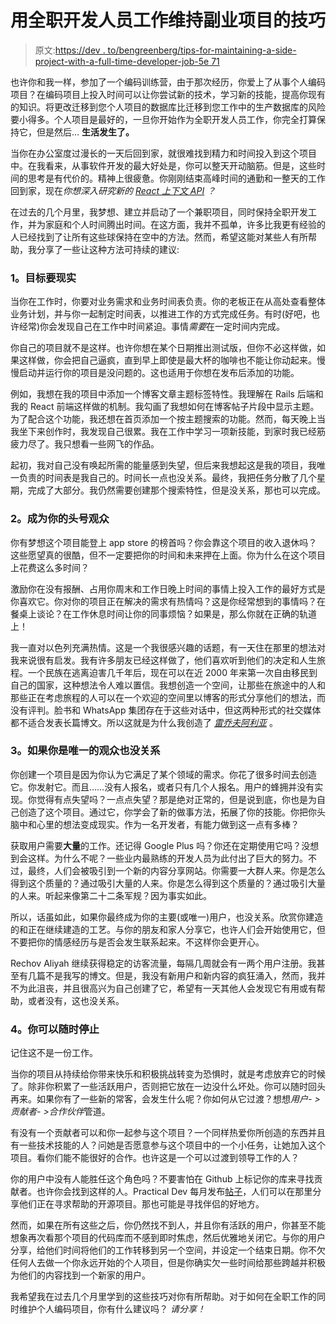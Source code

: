 # 用全职开发人员工作维持副业项目的技巧

> 原文:[https://dev . to/bengreenberg/tips-for-maintaining-a-side-project-with-a-full-time-developer-job-5e 71](https://dev.to/bengreenberg/tips-for-maintaining-a-side-project-with-a-full-time-developer-job-5e71)

也许你和我一样，参加了一个编码训练营，由于那次经历，你爱上了从事个人编码项目？在编码项目上投入时间可以让你尝试新的技术，学习新的技能，提高你现有的知识。将更改迁移到您个人项目的数据库比迁移到您工作中的生产数据库的风险要小得多。个人项目是最好的，一旦你开始作为全职开发人员工作，你完全打算保持它，但是然后… **生活发生了。**

当你在办公室度过漫长的一天后回到家，就很难找到精力和时间投入到这个项目中。在我看来，从事软件开发的最大好处是，你可以整天开动脑筋。但是，这些时间的思考是有代价的。精神上很疲惫。你刚刚结束高峰时间的通勤和一整天的工作回到家，现在*你想深入研究新的 [React 上下文 API](https://reactjs.org/docs/context.html) ？*

在过去的几个月里，我梦想、建立并启动了一个兼职项目，同时保持全职开发工作，并为家庭和个人时间腾出时间。在这方面，我并不孤单，许多比我更有经验的人已经找到了让所有这些球保持在空中的方法。然而，希望这能对某些人有所帮助，我分享了一些让这种方法可持续的建议:

### [](#1-be-realistic-in-your-goals)**1。目标要现实**

当你在工作时，你要对业务需求和业务时间表负责。你的老板正在从高处查看整体业务计划，并与你一起制定时间表，以推进工作的方式完成任务。有时(好吧，也许经常)你会发现自己在工作中时间紧迫。事情*需要*在一定时间内完成。

你自己的项目就不是这样。也许你想在某个日期推出测试版，但你不必这样做，如果这样做，你会把自己逼疯，直到早上即使是最大杯的咖啡也不能让你动起来。慢慢启动并运行你的项目是没问题的。这也适用于你想在发布后添加的功能。

例如，我想在我的项目中添加一个博客文章主题标签特性。我理解在 Rails 后端和我的 React 前端这样做的机制。我勾画了我想如何在博客帖子片段中显示主题。为了配合这个功能，我还想在首页添加一个按主题搜索的功能。然而，每天晚上当我坐下来创作时，我发现自己很累。我在工作中学习一项新技能，到家时我已经筋疲力尽了。我只想看一些网飞的作品。

起初，我对自己没有唤起所需的能量感到失望，但后来我想起这是我的项目，我唯一负责的时间表是我自己的。时间长一点也没关系。最终，我把任务分散了几个星期，完成了大部分。我仍然需要创建那个搜索特性，但是没关系，那也可以完成。

### [](#2-be-your-1-audience)**2。成为你的头号观众**

你有梦想这个项目能登上 app store 的榜首吗？你会靠这个项目的收入退休吗？这些愿望真的很酷，但不一定要把你的时间和未来押在上面。你为什么在这个项目上花费这么多时间？

激励你在没有报酬、占用你周末和工作日晚上时间的事情上投入工作的最好方式是你喜欢它。你对你的项目正在解决的需求有热情吗？这是你经常想到的事情吗？在餐桌上谈论？在工作休息时间让你的同事烦恼？如果是，那么你就在正确的轨道上！

我一直对以色列充满热情。这是一个我很感兴趣的话题，有一天住在那里的想法对我来说很有启发。我有许多朋友已经这样做了，他们喜欢听到他们的决定和人生旅程。一个民族在逃离迫害几千年后，现在可以在近 2000 年来第一次自由移民到自己的国家，这种想法令人难以置信。我想创造一个空间，让那些在旅途中的人和那些正在考虑旅程的人可以在一个欢迎的空间里以博客的形式分享他们的想法，而没有评判。脸书和 WhatsApp 集团存在于这些对话中，但这两种形式的社交媒体都不适合发表长篇博文。所以这就是为什么我创造了 [*雷乔夫阿利亚*](http://www.rechovaliyah.com) 。

### [](#3-its-also-okay-if-you-are-your-only-audience)**3。如果你是唯一的观众也没关系**

你创建一个项目是因为你认为它满足了某个领域的需求。你花了很多时间去创造它。你发射它。而且……没有人报名，或者只有几个人报名。用户的蜂拥并没有实现。你觉得有点失望吗？一点点失望？那是绝对正常的，但是说到底，你也是为自己创造了这个项目。通过它，你学会了新的做事方法，拓展了你的技能。你把你头脑中和心里的想法变成现实。作为一名开发者，有能力做到这一点有多棒？

获取用户需要**大量**的工作。还记得 Google Plus 吗？你还在定期使用它吗？没想到会这样。为什么不呢？一些业内最熟练的开发人员为此付出了巨大的努力。不过，最终，人们会被吸引到一个新的内容分享网站。你需要一大群人来。你是怎么得到这个质量的？通过吸引大量的人来。你是怎么得到这个质量的？通过吸引大量的人来。听起来像第二十二条军规？因为事实如此。

所以，话虽如此，如果你最终成为你的主要(或唯一)用户，也没关系。欣赏你建造的和正在继续建造的工艺。与你的朋友和家人分享它，也许人们会开始使用它，但不要把你的情感经历与是否会发生联系起来。不这样你会更开心。

Rechov Aliyah 继续获得稳定的访客流量，每隔几周就会有一两个用户注册。我甚至有几篇不是我写的博文。但是，我没有新用户和新内容的疯狂涌入，然而，我并不为此沮丧，并且很高兴为自己创建了它，希望有一天其他人会发现它有用或有帮助，或者没有，这也没关系。

### [](#4-you-can-stop-whenever-you-want)**4。你可以随时停止**

记住这不是一份工作。

当你的项目从持续给你带来快乐和积极挑战转变为恐惧时，就是考虑放弃它的时候了。除非你积累了一些活跃用户，否则把它放在一边没什么坏处。你可以随时回头再来。如果你有了一些新的常客，会发生什么呢？你如何从它过渡？想想*用户- >贡献者- >合作伙伴*管道。

有没有一个贡献者可以和你一起参与这个项目？一个同样热爱你所创造的东西并且有一些技术技能的人？问她是否愿意参与这个项目中的一个小任务，让她加入这个项目。看你们能不能很好的合作。也许这是一个可以过渡到领导工作的人？

你的用户中没有人能胜任这个角色吗？不要害怕在 Github 上标记你的库来寻找贡献者。也许你会找到这样的人。Practical Dev 每月发布[帖子](https://dev.to/ben/whos-looking-for-open-source-contributors-may-7-edition-47ka)，人们可以在那里分享他们正在寻求帮助的开源项目。那也可能是寻找伴侣的好地方。

然而，如果在所有这些之后，你仍然找不到人，并且你有活跃的用户，你甚至不能想象再次看那个项目的代码库而不感到即时焦虑，然后优雅地关闭它。与你的用户分享，给他们时间将他们的工作转移到另一个空间，并设定一个结束日期。你不欠任何人去做一个你永远开始的个人项目，但是你确实欠一些时间给那些跨越并积极为他们的内容找到一个新家的用户。

我希望我在过去几个月里学到的这些技巧对你有所帮助。对于如何在全职工作的同时维护个人编码项目，你有什么建议吗？ *请分享！*